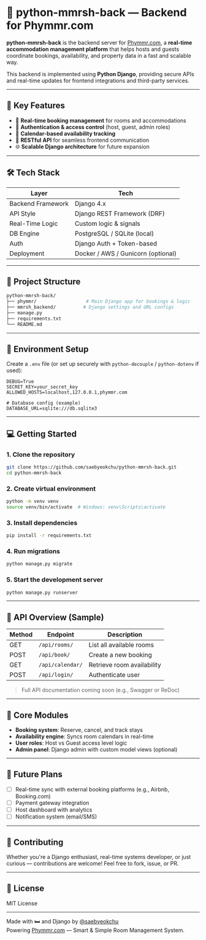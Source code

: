 # 🏨 python-mmrsh-back — Backend for Phymmr.com

**python-mmrsh-back** is the backend server for [Phymmr.com](https://phymmr.com), a **real-time accommodation management platform** that helps hosts and guests coordinate bookings, availability, and property data in a fast and scalable way.

This backend is implemented using **Python Django**, providing secure APIs and real-time updates for frontend integrations and third-party services.

---

## 🚀 Key Features

- 🧾 **Real-time booking management** for rooms and accommodations
- 🔐 **Authentication & access control** (host, guest, admin roles)
- 📅 **Calendar-based availability tracking**
- 📡 **RESTful API** for seamless frontend communication
- 🌐 **Scalable Django architecture** for future expansion

---

## 🛠 Tech Stack

| Layer              | Tech                         |
|-------------------|------------------------------|
| Backend Framework | Django 4.x                   |
| API Style         | Django REST Framework (DRF)  |
| Real-Time Logic   | Custom logic & signals       |
| DB Engine         | PostgreSQL / SQLite (local)  |
| Auth              | Django Auth + Token-based    |
| Deployment        | Docker / AWS / Gunicorn (optional) |

---

## 📁 Project Structure

```bash
python-mmrsh-back/
├── phymmr/                  # Main Django app for bookings & logic
├── mmrsh_backend/          # Django settings and URL configs
├── manage.py
├── requirements.txt
└── README.md
```

---

## 🔐 Environment Setup

Create a `.env` file (or set up securely with `python-decouple` / `python-dotenv` if used):

```env
DEBUG=True
SECRET_KEY=your_secret_key
ALLOWED_HOSTS=localhost,127.0.0.1,phymmr.com

# Database config (example)
DATABASE_URL=sqlite:///db.sqlite3
```

---

## 💻 Getting Started

### 1. Clone the repository

```bash
git clone https://github.com/saebyeokchu/python-mmrsh-back.git
cd python-mmrsh-back
```

### 2. Create virtual environment

```bash
python -m venv venv
source venv/bin/activate  # Windows: venv\Scripts\activate
```

### 3. Install dependencies

```bash
pip install -r requirements.txt
```

### 4. Run migrations

```bash
python manage.py migrate
```

### 5. Start the development server

```bash
python manage.py runserver
```

---

## 🔗 API Overview (Sample)

| Method | Endpoint               | Description                      |
|--------|------------------------|----------------------------------|
| GET    | `/api/rooms/`          | List all available rooms         |
| POST   | `/api/book/`           | Create a new booking             |
| GET    | `/api/calendar/`       | Retrieve room availability       |
| POST   | `/api/login/`          | Authenticate user                |

> Full API documentation coming soon (e.g., Swagger or ReDoc)

---

## 📌 Core Modules

- **Booking system**: Reserve, cancel, and track stays
- **Availability engine**: Syncs room calendars in real-time
- **User roles**: Host vs Guest access level logic
- **Admin panel**: Django admin with custom model views (optional)

---

## 🧩 Future Plans

- [ ] Real-time sync with external booking platforms (e.g., Airbnb, Booking.com)
- [ ] Payment gateway integration
- [ ] Host dashboard with analytics
- [ ] Notification system (email/SMS)

---

## 🙌 Contributing

Whether you're a Django enthusiast, real-time systems developer, or just curious — contributions are welcome! Feel free to fork, issue, or PR.

---

## 📄 License

MIT License

---

Made with 🛏️ and Django by [@saebyeokchu](https://github.com/saebyeokchu)  
Powering [Phymmr.com](https://phymmr.com) — Smart & Simple Room Management System.
